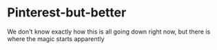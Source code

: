 # Pinterest-but-better
We don't know exactly how this is all going down right now, but there is where the magic starts apparently
